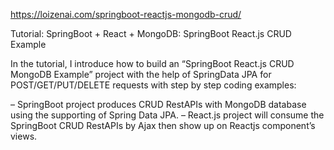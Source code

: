 https://loizenai.com/springboot-reactjs-mongodb-crud/

Tutorial: SpringBoot + React + MongoDB: SpringBoot React.js CRUD Example

In the tutorial, I introduce how to build an “SpringBoot React.js CRUD MongoDB Example” project with the help of SpringData JPA for POST/GET/PUT/DELETE requests with step by step coding examples:

– SpringBoot project produces CRUD RestAPIs with MongoDB database using the supporting of Spring Data JPA.
– React.js project will consume the SpringBoot CRUD RestAPIs by Ajax then show up on Reactjs component’s views.
